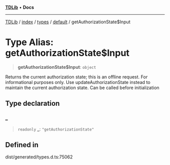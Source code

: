 [**TDLib**](../../../../../../README.md) • **Docs**

***

[TDLib](../../../../../../modules.md) / [index](../../../../../README.md) / [types](../../../README.md) / [default](../README.md) / getAuthorizationState$Input

# Type Alias: getAuthorizationState$Input

> **getAuthorizationState$Input**: `object`

Returns the current authorization state; this is an offline request. For informational purposes only. Use updateAuthorizationState instead to maintain the current authorization state. Can be called before initialization

## Type declaration

### \_

> `readonly` **\_**: `"getAuthorizationState"`

## Defined in

dist/generated/types.d.ts:75062
